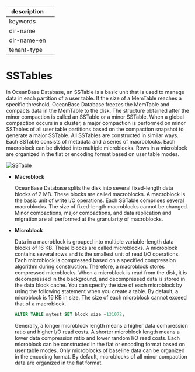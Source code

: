 |description||
|---|---|
|keywords||
|dir-name||
|dir-name-en||
|tenant-type||

# SSTables

In OceanBase Database, an SSTable is a basic unit that is used to manage data in each partition of a user table. If the size of a MemTable reaches a specific threshold, OceanBase Database freezes the MemTable and compacts data in the MemTable to the disk. The structure obtained after the minor compaction is called an SSTable or a minor SSTable. When a global compaction occurs in a cluster, a major compaction is performed on minor SSTables of all user table partitions based on the compaction snapshot to generate a major SSTable. All SSTables are constructed in similar ways. Each SSTable consists of metadata and a series of macroblocks. Each macroblock can be divided into multiple microblocks. Rows in a microblock are organized in the flat or encoding format based on user table modes.

![SSTable](https://obbusiness-private.oss-cn-shanghai.aliyuncs.com/doc/img/observer-enterprise/V4.2.1/EN_US/700.reference/100.oceanbase-database-concepts/%E5%86%85%E6%A0%B828.png)

* **Macroblock**

   OceanBase Database splits the disk into several fixed-length data blocks of 2 MB. These blocks are called macroblocks. A macroblock is the basic unit of write I/O operations. Each SSTable comprises several macroblocks. The size of fixed-length macroblocks cannot be changed. Minor compactions, major compactions, and data replication and migration are all performed at the granularity of macroblocks.

* **Microblock**

   Data in a macroblock is grouped into multiple variable-length data blocks of 16 KB. These blocks are called microblocks. A microblock contains several rows and is the smallest unit of read I/O operations. Each microblock is compressed based on a specified compression algorithm during construction. Therefore, a macroblock stores compressed microblocks. When a microblock is read from the disk, it is decompressed in the background, and decompressed data is stored in the data block cache. You can specify the size of each microblock by using the following statement when you create a table. By default, a microblock is 16 KB in size. The size of each microblock cannot exceed that of a macroblock.

   ```sql
   ALTER TABLE mytest SET block_size =131072;
   ```

   Generally, a longer microblock length means a higher data compression ratio and higher I/O read costs. A shorter microblock length means a lower data compression ratio and lower random I/O read costs. Each microblock can be constructed in the flat or encoding format based on user table modes. Only microblocks of baseline data can be organized in the encoding format. By default, microblocks of all minor compaction data are organized in the flat format.

